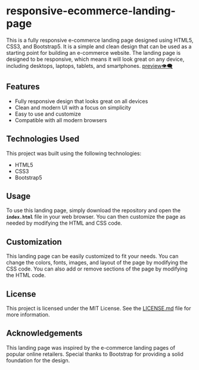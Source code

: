 # responsive-ecommerce-landing-page

This is a fully responsive e-commerce landing page designed using HTML5, CSS3, and Bootstrap5. It is a simple and clean design that can be used as a starting point for building an e-commerce website. The landing page is designed to be responsive, which means it will look great on any device, including desktops, laptops, tablets, and smartphones. [preview👁️‍🗨️](https://responsive-ecommerce-landing-page.netlify.app/)

## Features
- Fully responsive design that looks great on all devices
- Clean and modern UI with a focus on simplicity
- Easy to use and customize
- Compatible with all modern browsers

## Technologies Used
This project was built using the following technologies:
- HTML5
- CSS3
- Bootstrap5

## Usage
To use this landing page, simply download the repository and open the <b>`index.html`</b> file in your web browser. You can then customize the page as needed by modifying the HTML and CSS code.

## Customization
This landing page can be easily customized to fit your needs. You can change the colors, fonts, images, and layout of the page by modifying the CSS code. You can also add or remove sections of the page by modifying the HTML code.

## License
This project is licensed under the MIT License. See the [LICENSE.md](/LICENSE.md) file for more information.

## Acknowledgements
This landing page was inspired by the e-commerce landing pages of popular online retailers. Special thanks to Bootstrap for providing a solid foundation for the design.
